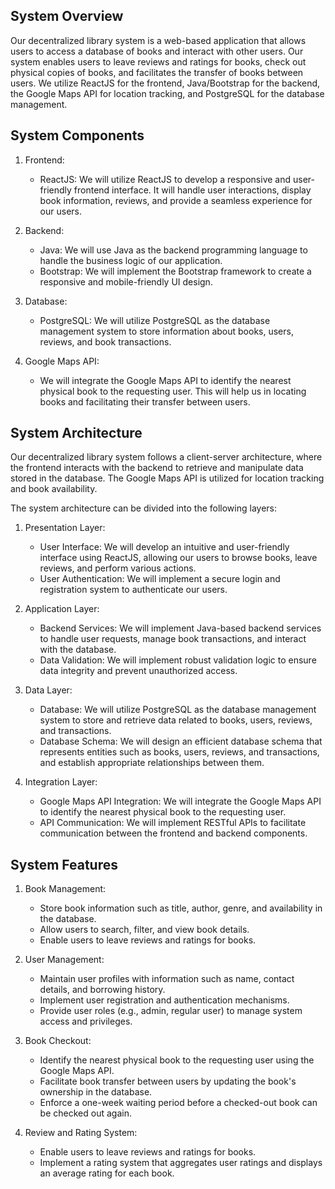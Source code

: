 ## System Overview
Our decentralized library system is a web-based application that allows users to access a database of books and interact with other users. Our system enables users to leave reviews and ratings for books, check out physical copies of books, and facilitates the transfer of books between users. We utilize ReactJS for the frontend, Java/Bootstrap for the backend, the Google Maps API for location tracking, and PostgreSQL for the database management.

## System Components
1. Frontend:
   - ReactJS: We will utilize ReactJS to develop a responsive and user-friendly frontend interface. It will handle user interactions, display book information, reviews, and provide a seamless experience for our users.

2. Backend:
   - Java: We will use Java as the backend programming language to handle the business logic of our application.
   - Bootstrap: We will implement the Bootstrap framework to create a responsive and mobile-friendly UI design.

3. Database:
   - PostgreSQL: We will utilize PostgreSQL as the database management system to store information about books, users, reviews, and book transactions.

4. Google Maps API:
   - We will integrate the Google Maps API to identify the nearest physical book to the requesting user. This will help us in locating books and facilitating their transfer between users.

## System Architecture
Our decentralized library system follows a client-server architecture, where the frontend interacts with the backend to retrieve and manipulate data stored in the database. The Google Maps API is utilized for location tracking and book availability.

The system architecture can be divided into the following layers:

1. Presentation Layer:
   - User Interface: We will develop an intuitive and user-friendly interface using ReactJS, allowing our users to browse books, leave reviews, and perform various actions.
   - User Authentication: We will implement a secure login and registration system to authenticate our users.

2. Application Layer:
   - Backend Services: We will implement Java-based backend services to handle user requests, manage book transactions, and interact with the database.
   - Data Validation: We will implement robust validation logic to ensure data integrity and prevent unauthorized access.

3. Data Layer:
   - Database: We will utilize PostgreSQL as the database management system to store and retrieve data related to books, users, reviews, and transactions.
   - Database Schema: We will design an efficient database schema that represents entities such as books, users, reviews, and transactions, and establish appropriate relationships between them.

4. Integration Layer:
   - Google Maps API Integration: We will integrate the Google Maps API to identify the nearest physical book to the requesting user.
   - API Communication: We will implement RESTful APIs to facilitate communication between the frontend and backend components.

## System Features
1. Book Management:
   - Store book information such as title, author, genre, and availability in the database.
   - Allow users to search, filter, and view book details.
   - Enable users to leave reviews and ratings for books.

2. User Management:
   - Maintain user profiles with information such as name, contact details, and borrowing history.
   - Implement user registration and authentication mechanisms.
   - Provide user roles (e.g., admin, regular user) to manage system access and privileges.

3. Book Checkout:
   - Identify the nearest physical book to the requesting user using the Google Maps API.
   - Facilitate book transfer between users by updating the book's ownership in the database.
   - Enforce a one-week waiting period before a checked-out book can be checked out again.

4. Review and Rating System:
   - Enable users to leave reviews and ratings for books.
   - Implement a rating system that aggregates user ratings and displays an average rating for each book.

##
